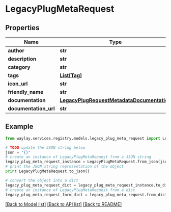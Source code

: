 # LegacyPlugMetaRequest


## Properties

Name | Type | Description | Notes
------------ | ------------- | ------------- | -------------
**author** | **str** |  | [optional] 
**description** | **str** |  | [optional] 
**category** | **str** |  | [optional] 
**tags** | [**List[Tag]**](Tag.md) |  | [optional] 
**icon_url** | **str** |  | [optional] 
**friendly_name** | **str** |  | [optional] 
**documentation** | [**LegacyPlugRequestMetadataDocumentation**](LegacyPlugRequestMetadataDocumentation.md) |  | [optional] 
**documentation_url** | **str** |  | [optional] 

## Example

```python
from waylay.services.registry.models.legacy_plug_meta_request import LegacyPlugMetaRequest

# TODO update the JSON string below
json = "{}"
# create an instance of LegacyPlugMetaRequest from a JSON string
legacy_plug_meta_request_instance = LegacyPlugMetaRequest.from_json(json)
# print the JSON string representation of the object
print LegacyPlugMetaRequest.to_json()

# convert the object into a dict
legacy_plug_meta_request_dict = legacy_plug_meta_request_instance.to_dict()
# create an instance of LegacyPlugMetaRequest from a dict
legacy_plug_meta_request_form_dict = legacy_plug_meta_request.from_dict(legacy_plug_meta_request_dict)
```
[[Back to Model list]](../README.md#documentation-for-models) [[Back to API list]](../README.md#documentation-for-api-endpoints) [[Back to README]](../README.md)


